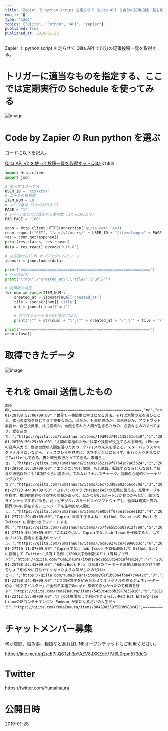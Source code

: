 ```yaml
---
title: "Zapier で python script を走らせて Qiita API で自分の記事投稿一覧を取得する。"
emoji: "🖥"
type: "idea"
topics: ["Qiita", "Python", "API", "zapier"]
published: true
published_at: 2019-01-28
---
```


Zapier で python script を走らせて Qiita API で自分の記事投稿一覧を取得する。


# トリガーに適当なものを指定する、ここでは定期実行の Schedule を使ってみる

![image](https://user-images.githubusercontent.com/13635059/51836158-e4813f00-2342-11e9-8c23-70885e5b04c8.png)

# Code by Zapier の Run python を選ぶ

コードに以下を記入。

[Qiita API v2 を使って投稿一覧を取得する - Qiita](https://qiita.com/fkooo/items/250f42a0b641fb96b5ff)  のまま

```python
import http.client
import json

# 表示するユーザ名
USER_ID = "xxxxxxxx"
# ユーザの投稿数
ITEM_NUM = 10
# ページ番号 (1から100まで)
PAGE = "1"
# 1ページあたりに含まれる要素数 (1から100まで)
PAR_PAGE = "100"

conn = http.client.HTTPSConnection("qiita.com", 443)
conn.request("GET", "/api/v2/users/" + USER_ID + "/items?page=" + PAGE + "&per_page=" + PAR_PAGE)
res = conn.getresponse()
print(res.status, res.reason)
data = res.read().decode("utf-8")

# 文字列からJSON オブジェクトへでコード
jsonstr = json.loads(data)

print("==========================================================")
# ヘッダ出力
print("\"no\",\"created_at\",\"tile\",\"url\"")

# 投稿数を指定
for num in range(ITEM_NUM):
    created_at = jsonstr[num]['created_at']
    tile = jsonstr[num]['title']
    url = jsonstr[num]['url']

    # ダブルクォートありCSV形式で出力
    print("\"" + str(num) + "\",\"" + created_at + "\",\"" + tile + "\",\"" + url + "\"")

print("==========================================================")
conn.close()
```


# 取得できたデータ

![image](https://user-images.githubusercontent.com/13635059/51836123-c4518000-2342-11e9-9acf-a5b5f822feaf.png)

# それを Gmail 送信したもの


```
200 OK,==========================================================,"no","created_at","tile","url","0","2019-01-28T08:52:06+09:00","世界で一番簡単に幸せになる方法。それは太陽の光を浴びること。本当の幸福を感じてる？重要なのは、お金か、社会的成功か、自己啓発か、アウトプット学習か、自己投資家、株式投資か。自然を忘れた人間が生きるための、必要なもののすべてより。愛を込めて。","https://qiita.com/YumaInaura/items/19d99b740c135351c6e0","1","2019-01-28T08:50:25+09:00","人間の幸福のために科学や技術が役立てられる時代。iPhoneの音声入力で、僕は自然な人間生活のための、デバイスの未来を感じる。スターバックスやマクドナルドにいながら、ディスプレイを見ずに、スマホゾンビにならず、街行く人々を見ながらTwitterもできる。妻と観光旅行だってできる。素晴らしさ。","https://qiita.com/YumaInaura/items/9521a9f97b41d7a63b24","2","2019-01-28T08:36:10+09:00","エンジニアの仕事論。もし就職、転職するならどんな会社？給与や待遇以外にも10項目ぐらい書き出してみない？セルフチェック。就職の心理的ジャーナリングみたいな？","https://qiita.com/YumaInaura/items/66c7b3d08e02c66cd70d","3","2019-01-27T23:44:30+09:00","ヨドバシカメラでMacBookAirの充電に使える、充電ケーブルを探す。物理的世界の互換性の問題があって、なかなか0.5メートルが見つからない。膨大なラインナップするがある。だけどデジタルのサービスやソフトウェアも、結局は現実世界の、限界の中に存在する。エンジニアも生物的な人間だし。","https://qiita.com/YumaInaura/items/be0b6ff075e1decee183","4","2019-01-27T22:29:45+09:00","Zapier 最高すぎるよね！ Github Issue への Post を Twitter に画像つきでツイートする例。","https://qiita.com/YumaInaura/items/757f9e55b550a912f760","5","2019-01-27T19:30:19+09:00","これはやばい。ZapierでGithub Issueを作成すると、はてなブログに投稿する連携のサンプル。","https://qiita.com/YumaInaura/items/36ca69278ce7d99e6b3c","6","2019-01-27T19:11:07+09:00","ZapierでGit hub Issue を自動翻訳して Github Gist に投稿して Twitterに共有する例 (1000文字数制限あり) (有料ププラン)","https://qiita.com/YumaInaura/items/ad2e550c5eb1af4ec2e3","7","2019-01-25T08:35:43+09:00","新MacBook Pro (2018)のキーボード改良は静音化だけ？嘘でしょ？明らかに打ちやすくなったような気がしたのだけれど‥。","https://qiita.com/YumaInaura/items/6ef1b6364fba47c4642c","8","2019-01-23T08:34:48+09:00","2つの絵文字を組み合わせてオリジナルを作るジェネレーター的な「絵文字ビルダー」が全然日本語でGoogle 検索できなかったので標識を残す","https://qiita.com/YumaInaura/items/5450c4cb0b3977e36816","9","2019-01-22T12:55:49+09:00","📝 root権限無しで利用できるらしいRed Hat Enterprise Linuxの新コンテナエンジン Podman が気になるだけの人生だった","https://qiita.com/YumaInaura/items/30429833975900988c42",==========================================================
```









<!-- Update From Qiita API -->

# チャットメンバー募集


何か質問、悩み事、相談などあればLINEオープンチャットもご利用ください。

https://line.me/ti/g2/eEPltQ6Tzh3pYAZV8JXKZqc7PJ6L0rpm573dcQ





# Twitter


https://twitter.com/YumaInaura


<!-- Update From Qiita API -->



# 公開日時

2019-01-28
